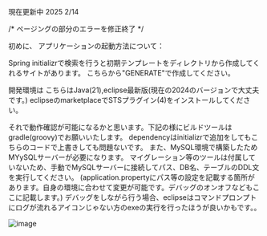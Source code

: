 現在更新中 2025 2/14

/*
ページングの部分のエラーを修正終了
*/

初めに、
アプリケーションの起動方法について：

Spring initializrで検索を行うと初期テンプレートをディレクトリから作成してくれるサイトがあります。
こちらから"GENERATE"で作成してください。

開発環境は こちらはJava(21),eclipse最新版(現在の2024のバージョンで大丈夫です。)
eclipseのmarketplaceでSTSプラグイン(4)をインストールしてください。

それで動作確認が可能になるかと思います。下記の様にビルドツールはgradle(groovy)でお願いいたします。
dependencyはinitializrで追加をしてもこちらのコードで上書きしても問題ないです。
また、MySQL環境で構築したためMYySQLサーバーが必要になります。
マイグレーション等のツールは付属していないため、手動でMySQLサーバーに接続してパス、DB名、テーブルのDDL文を実行してください。
(application.propertyにパス等の設定を記載する箇所があります。自身の環境に合わせて変更が可能です。デバッグのオンオフなどもここに記載します。)
デバッグをしながら行う場合、eclipseはコマンドプロンプトにログが流れるアイコンじゃない方のexeの実行を行ったほうが良いかもです。。

![image](https://github.com/user-attachments/assets/72a52d17-cb97-4017-8ec7-f3b098ecd6a9)
